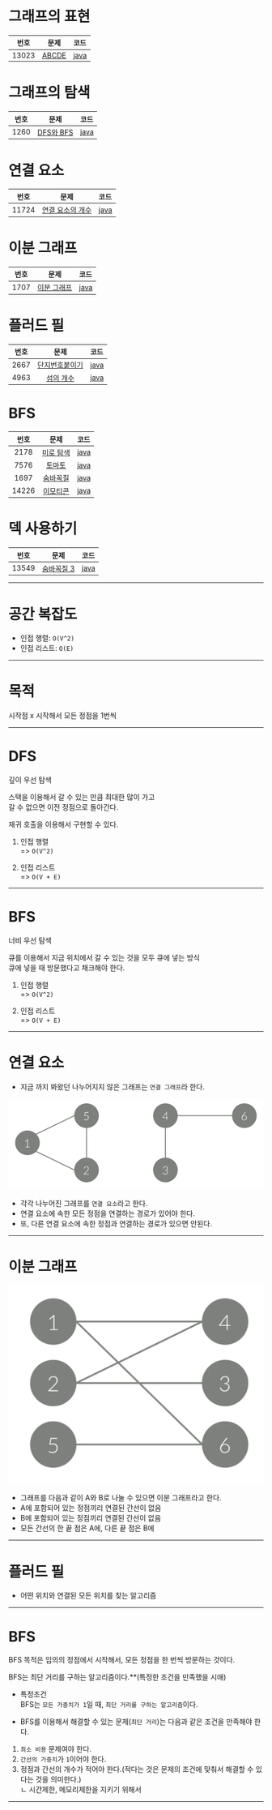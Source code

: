 # 그래프의 표현  

| 번호 | 문제 | 코드 |  
|:---:|:---:|:---|  
| 13023 | [ABCDE](https://www.acmicpc.net/problem/13023) | [java](https://github.com/hwlee9505/Algorithm/blob/master/boj/13023.java) |  

# 그래프의 탐색  

| 번호 | 문제 | 코드 |  
|:---:|:---:|:---|  
| 1260  | [DFS와 BFS](https://www.acmicpc.net/problem/1260) | [java](https://github.com/hwlee9505/Algorithm/blob/master/boj/1260.java) |  

# 연결 요소  

| 번호 | 문제 | 코드 |  
|:---:|:---:|:---|  
| 11724 | [연결 요소의 개수](https://www.acmicpc.net/problem/11724) | [java](https://github.com/hwlee9505/Algorithm/blob/master/boj/11724.java) |  

# 이분 그래프  

| 번호 | 문제 | 코드 |  
|:---:|:---:|:---|  
| 1707  | [이분 그래프](https://www.acmicpc.net/problem/1707) | [java](https://github.com/hwlee9505/Algorithm/blob/master/boj/1707.java) |

# 플러드 필

| 번호 | 문제 | 코드 |
|:---:|:---:|:---|
| 2667  | [단지번호붙이기](https://www.acmicpc.net/problem/2667) | [java](https://github.com/hwlee9505/Algorithm/blob/master/boj/2667.java) |
| 4963  | [섬의 개수](https://www.acmicpc.net/problem/4963) | [java](https://github.com/hwlee9505/Algorithm/blob/master/boj/4963.java) |

# BFS  
| 번호 | 문제 | 코드 |
|:---:|:---:|:---|
| 2178  | [미로 탐색](https://www.acmicpc.net/problem/2178) | [java](https://github.com/hwlee9505/Algorithm/blob/master/boj/2178.java) |
| 7576  | [토마토](https://www.acmicpc.net/problem/7576) | [java](https://github.com/hwlee9505/Algorithm/blob/master/boj/7576.java) |
| 1697  | [숨바꼭질](https://www.acmicpc.net/problem/1697) | [java](https://github.com/hwlee9505/Algorithm/blob/master/boj/1697.java) |
| 14226 | [이모티콘](https://www.acmicpc.net/problem/14226) | [java](https://github.com/hwlee9505/Algorithm/blob/master/boj/14226.java) |

# 덱 사용하기

| 번호 | 문제 | 코드 |
|:---:|:---:|:---|
| 13549  | [숨바꼭질 3](https://www.acmicpc.net/problem/13549) | [java](https://github.com/hwlee9505/Algorithm/blob/master/boj/13549.java) |
---

# 공간 복잡도

- 인접 행렬: `O(V^2)`  
- 인접 리스트: `O(E)`  

---

# 목적  

시작점 x 시작해서 모든 정점을 1번씩  

--- 

# DFS  
깊이 우선 탐색  

스택을 이용해서 갈 수 있는 만큼 최대한 많이 가고  
갈 수 없으면 이전 정점으로 돌아간다.  

재귀 호출을 이용해서 구현할 수 있다.  

1. 인접 행렬  
=> `O(V^2)`  

2. 인접 리스트  
=> `O(V + E)`  
---

# BFS  
너비 우선 탐색  

큐를 이용해서 지금 위치에서 갈 수 있는 것을 모두 큐에 넣는 방식  
큐에 넣을 때 방문했다고 채크해야 한다.  


1. 인접 행렬  
=> `O(V^2)`  

2. 인접 리스트  
=> `O(V + E)`  


---

# 연결 요소

- 지금 까지 봐왔던 나누어지지 않은 그래프는 `연결 그래프`라 한다.  

![](/img/connectedComponent.png)  

- 각각 나누어진 그래프를 `연결 요소`라고 한다.  
- 연결 요소에 속한 모든 정점을 연결하는 경로가 있어야 한다.  
- 또, 다른 연결 요소에 속한 정점과 연결하는 경로가 있으면 안된다.  

---  

# 이분 그래프

![](/img/bipartiteGraph.png)  

- 그래프를 다음과 같이 A와 B로 나눌 수 있으면 이분 그래프라고 한다.  
- A에 포함되어 있는 정점끼리 연결된 간선이 없음  
- B에 포함되어 있는 정점끼리 연결된 간선이 없음  
- 모든 간선의 한 끝 점은 A에, 다른 끝 점은 B에  

---

# 플러드 필

- 어떤 위치와 연결된 모든 위치를 찾는 알고리즘  

---

# BFS  

BFS 목적은 임의의 정점에서 시작해서, 모든 정점을 한 번씩 방문하는 것이다.  

BFS는 최단 거리를 구하는 알고리즘이다.**(특정한 조건을 만족했을 시애)  

- 특정조건  
BFS는 `모든 가중치가 1`일 때, `최단 거리를 구하는 알고리즘`이다.  

- BFS를 이용해서 해결할 수 있는 문제(`최단 거리`)는 다음과 같은 조건을 만족해야 한다.  
1. `최소 비용` 문제여야 한다.  
2. `간선의 가중치`가 `1`이어야 한다.  
3. 정점과 간선의 개수가 적어야 한다.(적다는 것은 문제의 조건에 맞춰서 해결할 수 있다는 것을 의미한다.)  
ㄴ 시간제한, 메모리제한을 지키기 위해서  

---  
